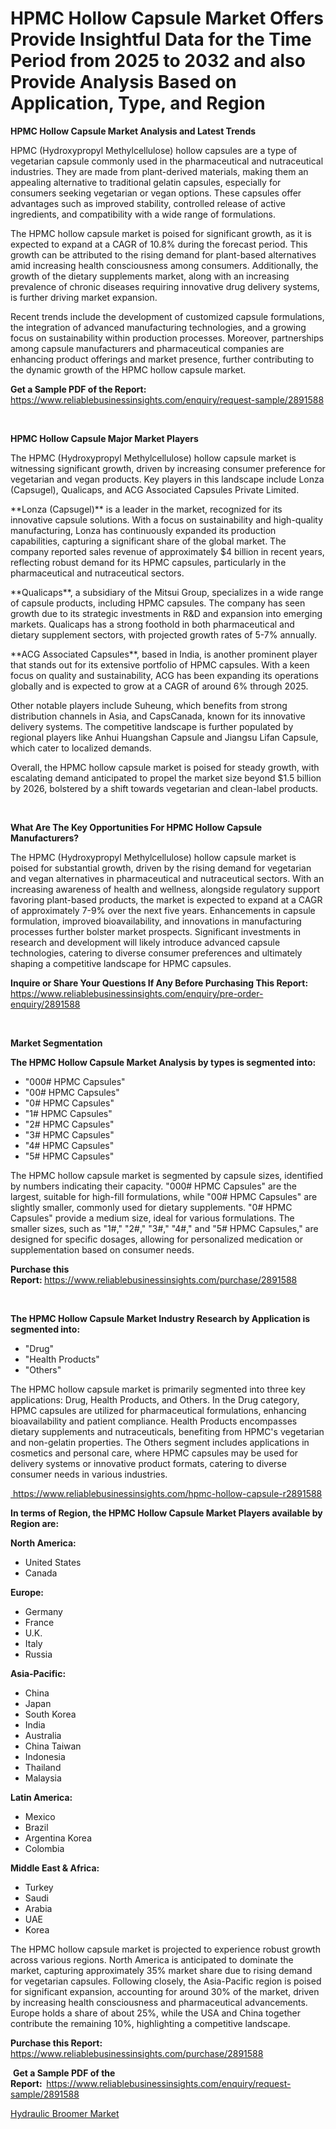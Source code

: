 <p><h1>HPMC Hollow Capsule Market Offers Provide Insightful Data for the Time Period from 2025 to 2032 and also Provide Analysis Based on Application, Type, and Region</h1></p><p><strong>HPMC Hollow Capsule Market Analysis and Latest Trends</strong></p>
<p><p>HPMC (Hydroxypropyl Methylcellulose) hollow capsules are a type of vegetarian capsule commonly used in the pharmaceutical and nutraceutical industries. They are made from plant-derived materials, making them an appealing alternative to traditional gelatin capsules, especially for consumers seeking vegetarian or vegan options. These capsules offer advantages such as improved stability, controlled release of active ingredients, and compatibility with a wide range of formulations.</p><p>The HPMC hollow capsule market is poised for significant growth, as it is expected to expand at a CAGR of 10.8% during the forecast period. This growth can be attributed to the rising demand for plant-based alternatives amid increasing health consciousness among consumers. Additionally, the growth of the dietary supplements market, along with an increasing prevalence of chronic diseases requiring innovative drug delivery systems, is further driving market expansion.</p><p>Recent trends include the development of customized capsule formulations, the integration of advanced manufacturing technologies, and a growing focus on sustainability within production processes. Moreover, partnerships among capsule manufacturers and pharmaceutical companies are enhancing product offerings and market presence, further contributing to the dynamic growth of the HPMC hollow capsule market.</p></p>
<p><strong>Get a Sample PDF of the Report:&nbsp;</strong> <a href="https://www.reliablebusinessinsights.com/enquiry/request-sample/2891588?utm_campaign=3288&utm_medium=2&utm_source=Github&utm_content=ia&utm_term=14032025&utm_id=hpmc-hollow-capsule">https://www.reliablebusinessinsights.com/enquiry/request-sample/2891588</a></p>
<p>&nbsp;</p>
<p><strong>HPMC Hollow Capsule Major Market Players</strong></p>
<p><p>The HPMC (Hydroxypropyl Methylcellulose) hollow capsule market is witnessing significant growth, driven by increasing consumer preference for vegetarian and vegan products. Key players in this landscape include Lonza (Capsugel), Qualicaps, and ACG Associated Capsules Private Limited.</p><p>**Lonza (Capsugel)** is a leader in the market, recognized for its innovative capsule solutions. With a focus on sustainability and high-quality manufacturing, Lonza has continuously expanded its production capabilities, capturing a significant share of the global market. The company reported sales revenue of approximately $4 billion in recent years, reflecting robust demand for its HPMC capsules, particularly in the pharmaceutical and nutraceutical sectors.</p><p>**Qualicaps**, a subsidiary of the Mitsui Group, specializes in a wide range of capsule products, including HPMC capsules. The company has seen growth due to its strategic investments in R&D and expansion into emerging markets. Qualicaps has a strong foothold in both pharmaceutical and dietary supplement sectors, with projected growth rates of 5-7% annually.</p><p>**ACG Associated Capsules**, based in India, is another prominent player that stands out for its extensive portfolio of HPMC capsules. With a keen focus on quality and sustainability, ACG has been expanding its operations globally and is expected to grow at a CAGR of around 6% through 2025.</p><p>Other notable players include Suheung, which benefits from strong distribution channels in Asia, and CapsCanada, known for its innovative delivery systems. The competitive landscape is further populated by regional players like Anhui Huangshan Capsule and Jiangsu Lifan Capsule, which cater to localized demands.</p><p>Overall, the HPMC hollow capsule market is poised for steady growth, with escalating demand anticipated to propel the market size beyond $1.5 billion by 2026, bolstered by a shift towards vegetarian and clean-label products.</p></p>
<p>&nbsp;</p>
<p><strong>What Are The Key Opportunities For HPMC Hollow Capsule Manufacturers?</strong></p>
<p><p>The HPMC (Hydroxypropyl Methylcellulose) hollow capsule market is poised for substantial growth, driven by the rising demand for vegetarian and vegan alternatives in pharmaceutical and nutraceutical sectors. With an increasing awareness of health and wellness, alongside regulatory support favoring plant-based products, the market is expected to expand at a CAGR of approximately 7-9% over the next five years. Enhancements in capsule formulation, improved bioavailability, and innovations in manufacturing processes further bolster market prospects. Significant investments in research and development will likely introduce advanced capsule technologies, catering to diverse consumer preferences and ultimately shaping a competitive landscape for HPMC capsules.</p></p>
<p><strong>Inquire or Share Your Questions If Any Before Purchasing This Report:</strong> <a href="https://www.reliablebusinessinsights.com/enquiry/pre-order-enquiry/2891588?utm_campaign=3288&utm_medium=2&utm_source=Github&utm_content=ia&utm_term=14032025&utm_id=hpmc-hollow-capsule">https://www.reliablebusinessinsights.com/enquiry/pre-order-enquiry/2891588</a></p>
<p>&nbsp;</p>
<p><strong>Market Segmentation</strong></p>
<p><strong>The HPMC Hollow Capsule Market Analysis by types is segmented into:</strong></p>
<p><ul><li>"000# HPMC Capsules"</li><li>"00# HPMC Capsules"</li><li>"0# HPMC Capsules"</li><li>"1# HPMC Capsules"</li><li>"2# HPMC Capsules"</li><li>"3# HPMC Capsules"</li><li>"4# HPMC Capsules"</li><li>"5# HPMC Capsules"</li></ul></p>
<p><p>The HPMC hollow capsule market is segmented by capsule sizes, identified by numbers indicating their capacity. "000# HPMC Capsules" are the largest, suitable for high-fill formulations, while "00# HPMC Capsules" are slightly smaller, commonly used for dietary supplements. "0# HPMC Capsules" provide a medium size, ideal for various formulations. The smaller sizes, such as "1#," "2#," "3#," "4#," and "5# HPMC Capsules," are designed for specific dosages, allowing for personalized medication or supplementation based on consumer needs.</p></p>
<p><strong>Purchase this Report:&nbsp;</strong><a href="https://www.reliablebusinessinsights.com/purchase/2891588?utm_campaign=3288&utm_medium=2&utm_source=Github&utm_content=ia&utm_term=14032025&utm_id=hpmc-hollow-capsule">https://www.reliablebusinessinsights.com/purchase/2891588</a></p>
<p>&nbsp;</p>
<p><strong>The HPMC Hollow Capsule Market Industry Research by Application is segmented into:</strong></p>
<p><ul><li>"Drug"</li><li>"Health Products"</li><li>"Others"</li></ul></p>
<p><p>The HPMC hollow capsule market is primarily segmented into three key applications: Drug, Health Products, and Others. In the Drug category, HPMC capsules are utilized for pharmaceutical formulations, enhancing bioavailability and patient compliance. Health Products encompasses dietary supplements and nutraceuticals, benefiting from HPMC's vegetarian and non-gelatin properties. The Others segment includes applications in cosmetics and personal care, where HPMC capsules may be used for delivery systems or innovative product formats, catering to diverse consumer needs in various industries.</p></p>
<p><a href="https://www.reliablebusinessinsights.com/hpmc-hollow-capsule-r2891588?utm_campaign=3288&utm_medium=2&utm_source=Github&utm_content=ia&utm_term=14032025&utm_id=hpmc-hollow-capsule">&nbsp;https://www.reliablebusinessinsights.com/hpmc-hollow-capsule-r2891588</a></p>
<p><strong>In terms of Region, the HPMC Hollow Capsule Market Players available by Region are:</strong></p>
<p>
    <p> <strong> North America: </strong>
        <ul>
            <li>United States</li>
            <li>Canada</li>
        </ul>
        </p> 
    <p> <strong> Europe: </strong>
        <ul>
            <li>Germany</li>
            <li>France</li>
            <li>U.K.</li>
            <li>Italy</li>
            <li>Russia</li>
        </ul>
        </p> 
    <p> <strong> Asia-Pacific: </strong>
        <ul>
            <li>China</li>
            <li>Japan</li>
            <li>South Korea</li>
            <li>India</li>
            <li>Australia</li>
            <li>China Taiwan</li>
            <li>Indonesia</li>
            <li>Thailand</li>
            <li>Malaysia</li>
        </ul>
        </p> 
    <p> <strong> Latin America: </strong>
        <ul>
            <li>Mexico</li>
            <li>Brazil</li>
            <li>Argentina Korea</li>
            <li>Colombia</li>
        </ul>
        </p> 
    <p> <strong> Middle East & Africa: </strong>
        <ul>
            <li>Turkey</li>
            <li>Saudi</li>
            <li>Arabia</li>
            <li>UAE</li>
            <li>Korea</li>
        </ul>
    </p>
    </p>
<p><p>The HPMC hollow capsule market is projected to experience robust growth across various regions. North America is anticipated to dominate the market, capturing approximately 35% market share due to rising demand for vegetarian capsules. Following closely, the Asia-Pacific region is poised for significant expansion, accounting for around 30% of the market, driven by increasing health consciousness and pharmaceutical advancements. Europe holds a share of about 25%, while the USA and China together contribute the remaining 10%, highlighting a competitive landscape.</p></p>
<p><strong>Purchase this Report: </strong><a href="https://www.reliablebusinessinsights.com/purchase/2891588?utm_campaign=3288&utm_medium=2&utm_source=Github&utm_content=ia&utm_term=14032025&utm_id=hpmc-hollow-capsule">https://www.reliablebusinessinsights.com/purchase/2891588</a></p>
<p>&nbsp;<strong>Get a Sample PDF of the Report:&nbsp;&nbsp;</strong><a href="https://www.reliablebusinessinsights.com/enquiry/request-sample/2891588?utm_campaign=3288&utm_medium=2&utm_source=Github&utm_content=ia&utm_term=14032025&utm_id=hpmc-hollow-capsule">https://www.reliablebusinessinsights.com/enquiry/request-sample/2891588</a></p>
<p><strong></strong></p>
<p><p><a href="https://github.com/bulkagumanvv/Market-Research-Report-List-1/blob/main/hydraulic-broomer-market.md?utm_campaign=3288&utm_medium=2&utm_source=Github&utm_content=ia&utm_term=14032025&utm_id=hpmc-hollow-capsule">Hydraulic Broomer Market</a></p></p>